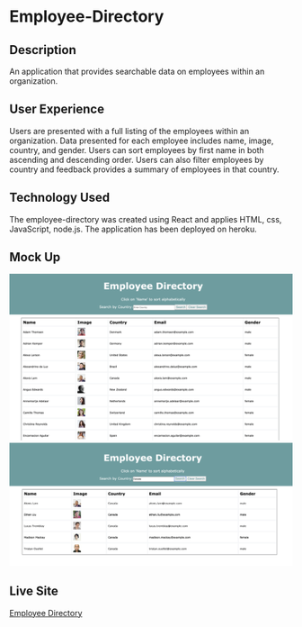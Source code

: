 # Employee-Directory


## Description

An application that provides searchable data on employees within an organization. 

## User Experience

Users are presented with a full listing of the employees within an organization.  Data presented for each employee includes name, image, country, and gender. Users can sort employees by first name in both ascending and descending order. Users can also filter employees by country and feedback provides a summary of employees in that country.

## Technology Used 

The employee-directory was created using React and applies HTML, css, JavaScript, node.js. The application has been deployed on heroku. 

## Mock Up
![Employee Directory Full Search Image](https://github.com/catherinebshaw/Employee-Directory/blob/main/employee-directory/public/ED%20ScreenShot%20Large.png)
![Employee Directory Sort by Country Image](https://github.com/catherinebshaw/Employee-Directory/blob/main/employee-directory/public/ED%20ScreenShot%20Sort%20.png)

## Live Site
[Employee Directory]()
